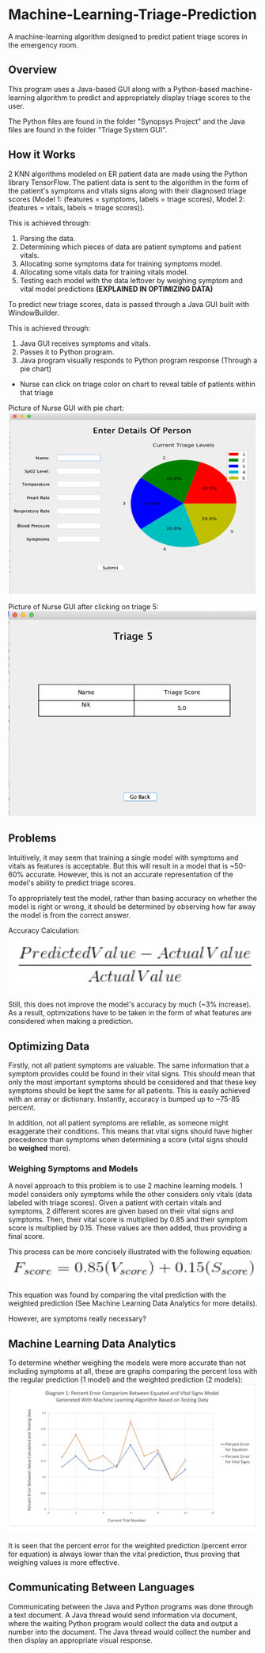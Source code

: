 # Machine-Learning-Triage-Prediction
A machine-learning algorithm designed to predict patient triage scores in the emergency room. 

## Overview
This program uses a Java-based GUI along with a Python-based machine-learning algorithm to predict and appropriately display triage scores to the user.

The Python files are found in the folder "Synopsys Project" and the Java files are found in the folder "Triage System GUI". 

## How it Works
2 KNN algorithms modeled on ER patient data are made using the Python library TensorFlow. The patient data is sent to the algorithm in the form of the patient's symptoms and vitals signs along with their diagnosed triage scores (Model 1: (features = symptoms, labels = triage scores), Model 2: (features = vitals, labels = triage scores)).

This is achieved through:
1. Parsing the data.
2. Determining which pieces of data are patient symptoms and patient vitals.
3. Allocating some symptoms data for training symptoms model.
3. Allocating some vitals data for training vitals model.
4. Testing each model with the data leftover by weighing symptom and vital model predictions **(EXPLAINED IN OPTIMIZING DATA)**

To predict new triage scores, data is passed through a Java GUI built with WindowBuilder. 

This is achieved through:
1. Java GUI receives symptoms and vitals.
2. Passes it to Python program.
3. Java program visually responds to Python program response (Through a pie chart)
  - Nurse can click on triage color on chart to reveal table of patients within that triage

Picture of Nurse GUI with pie chart: 
![](Screen%20Shots/NurseGUIPieChart.png)

Picture of Nurse GUI after clicking on triage 5:
![](Screen%20Shots/NurseGUITable.png)

## Problems
Intuitively, it may seem that training a single model with symptoms and vitals as features is acceptable. But this will result in a model that is ~50-60% accurate. However, this is not an accurate representation of the model's ability to predict triage scores. 

To appropriately test the model, rather than basing accuracy on whether the model is right or wrong, it should be determined by observing how far away the model is from the correct answer.

Accuracy Calculation:
![](Screen%20Shots/AccurateAccuracy.png)

Still, this does not improve the model's accuracy by much (~3% increase). As a result, optimizations have to be taken in the form of what features are considered when making a prediction.

## Optimizing Data
Firstly, not all patient symptoms are valuable. The same information that a symptom provides could be found in their vital signs. This should mean that only the most important symptoms should be considered and that these key symptoms should be kept the same for all patients. This is easily achieved with an array or dictionary. Instantly, accuracy is bumped up to ~75-85 percent. 

In addition, not all patient symptoms are reliable, as someone might exaggerate their conditions. This means that vital signs should have higher precedence than symptoms when determining a score (vital signs should be **weighed** more). 

### Weighing Symptoms and Models
A novel approach to this problem is to use 2 machine learning models. 1 model considers only symptoms while the other considers only vitals (data labeled with triage scores). Given a patient with certain vitals and symptoms, 2 different scores are given based on their vital signs and symptoms. Then, their vital score is multiplied by 0.85 and their symptom score is multiplied by 0.15. These values are then added, thus providing a final score. 

This process can be more concisely illustrated with the following equation: 
![](Screen%20Shots/TriageScoreEquation.png)

This equation was found by comparing the vital prediction with the weighted prediction (See Machine Learning Data Analytics for more details). 

However, are symptoms really necessary?


## Machine Learning Data Analytics
To determine whether weighing the models were more accurate than not including symptoms at all, these are graphs comparing the percent loss with the regular prediction (1 model) and the weighted prediction (2 models): 
![](Screen%20Shots/DataAnalytics.png)

It is seen that the percent error for the weighted prediction (percent error for equation) is always lower than the vital prediction, thus proving that weighing values is more effective.

## Communicating Between Languages
Communicating between the Java and Python programs was done through a text document. A Java thread would send information via document, where the waiting Python program would collect the data and output a number into the document. The Java thread would collect the number and then display an appropriate visual response. 
